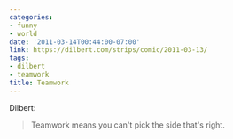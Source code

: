 ```yaml
---
categories:
- funny
- world
date: '2011-03-14T00:44:00-07:00'
link: https://dilbert.com/strips/comic/2011-03-13/
tags:
- dilbert
- teamwork
title: Teamwork
---
```


Dilbert:

>Teamwork means you can't pick the side that's right.
